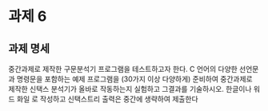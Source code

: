 # 과제 6
## 과제 명세
중간과제로 제작한 구문분석기 프로그램을 테스트하고자 한다. C 언어의 다양한 선언문과 명령문을 포함하는 예제 프로그램을 (30가지 이상 다양하게) 준비하여 중간과제로 제작한 신택스 분석기가 올바로 작동하는지 실험하고 그결과를 기술하시오. 한글이나 워드 화일 로 작성하고 신택스트리 출력은 중간에 생략하여 제출한다
